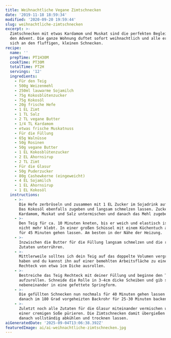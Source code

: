 ```yaml
---
title: Weihnachtliche Vegane Zimtschnecken
date: '2019-11-18 18:59:34'
modified: '2020-09-20 19:59:44'
slug: weihnachtliche-zimtschnecken
excerpt: >-
  Zimtschnecken mit etwas Kardamom und Muskat sind die perfekten Begleiter durch
  den Advent. Die ganze Wohnung duftet sofort weihnachtlich und alle erfreuen
  sich an den fluffigen, kleinen Schnecken. 
recipe:
  name: ''
  prepTime: PT1H30M
  cookTime: PT30M
  totalTime: PT2H
  servings: '12'
  ingredients:
    - Für den Teig
    - 500g Weizenmehl
    - 250ml lauwarme Sojamilch
    - 75g Kokosblütenzucker
    - 75g Kokosöl
    - 20g frische Hefe
    - 1 EL Zimt
    - 1 TL Salz
    - 2 TL vegane Butter
    - 1/4 TL Kardamom
    - etwas frische Muskatnuss
    - Für die Füllung
    - 65g Walnüsse
    - 50g Rosinen
    - 50g vegane Butter
    - 1 EL Kokosblütenzucker
    - 2 EL Ahornsirup
    - 2 TL Zimt
    - Für die Glasur
    - 50g Puderzucker
    - 80g Cashewkerne (eingeweicht)
    - 4 EL Sojamilch
    - 1 EL Ahornsirup
    - 1 EL Kokosöl
  instructions:
    - >-
      Die Hefe zerbröseln und zusammen mit 1 EL Zucker im Sojadrink auflösen.
      Das Kokosöl ebenfalls zugeben und langsam schmelzen lassen. Zucker, Zimt,
      Kardamom, Muskat und Salz untermischen und danach das Mehl zugeben.
    - >-
      Den Teig für ca. 10 Minuten kneten, bis er weich und elastisch ist und
      nicht mehr klebt. In einer großen Schüssel mit einem Küchentuch abgedeckt
      für 45 Minuten gehen lassen. Am besten in der Nähe der Heizung.
    - >-
      Inzwischen die Butter für die Füllung langsam schmelzen und die restlichen
      Zutaten unterrühren.
    - >-
      Mittlerweile solltes ich dein Teig auf das doppelte Volumen vergrößert
      haben und du kannst ihn auf einer bemehlten Arbeitsfläche zu einem
      Rechteck von etwa 1cm Dicke ausrollen.
    - >-
      Bestreiche das Teig Rechteck mit deiner Füllung und beginne den Teig
      aufzurollen. Schneide die Rolle in 3-4cm dicke Scheiben und gib sie
      nebeneinander in eine gefettete Springform.
    - >-
      Die gefüllten Schnecken nun nochmals für 40 Minuten gehen lassen und
      danach im 180 Grad vorgeheizten Backrohr für 25-30 Minuten backen.
    - >-
      Zuletzt noch alle Zutaten für die Glasur miteinander vermischen und zu
      einer cremigen Soße pürieren. Die Zimtschnecken damit übergießen und
      danach vollständig abkühlen und trocknen lassen.
aiGeneratedDate: '2025-09-04T13:06:38.392Z'
featuredImage: ai/ai-weihnachtliche-zimtschnecken.jpg
---
```


